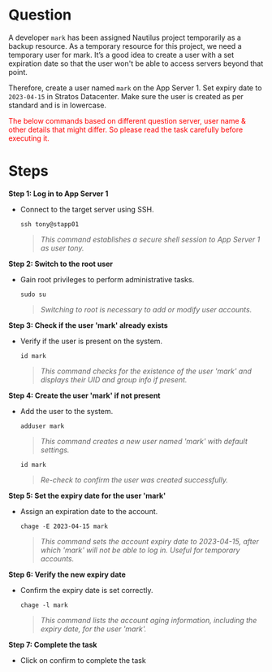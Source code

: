 # Question
A developer `mark` has been assigned Nautilus project temporarily as a backup resource. As a temporary resource for this project, we need a temporary user for mark. It’s a good idea to create a user with a set expiration date so that the user won't be able to access servers beyond that point.

Therefore, create a user named `mark` on the App Server 1. Set expiry date to `2023-04-15` in Stratos Datacenter. Make sure the user is created as per standard and is in lowercase.

<span style="color: red;">The below commands based on different question server, user name & other details that might differ. So please read the task carefully before executing it. </span>

# Steps

**Step 1: Log in to App Server 1**
- Connect to the target server using SSH.
  ```
  ssh tony@stapp01
  ```
  > *This command establishes a secure shell session to App Server 1 as user tony.*

**Step 2: Switch to the root user**
- Gain root privileges to perform administrative tasks.
  ```
  sudo su
  ```
  > *Switching to root is necessary to add or modify user accounts.*

**Step 3: Check if the user 'mark' already exists**
- Verify if the user is present on the system.
  ```
  id mark
  ```
  > *This command checks for the existence of the user 'mark' and displays their UID and group info if present.*

**Step 4: Create the user 'mark' if not present**
- Add the user to the system.
  ```
  adduser mark
  ```
  > *This command creates a new user named 'mark' with default settings.*
  ```
  id mark
  ```
  > *Re-check to confirm the user was created successfully.*

**Step 5: Set the expiry date for the user 'mark'**
- Assign an expiration date to the account.
  ```
  chage -E 2023-04-15 mark
  ```
  > *This command sets the account expiry date to 2023-04-15, after which 'mark' will not be able to log in. Useful for temporary accounts.*

**Step 6: Verify the new expiry date**
- Confirm the expiry date is set correctly.
  ```
  chage -l mark
  ```
  > *This command lists the account aging information, including the expiry date, for the user 'mark'.*

**Step 7: Complete the task**
- Click on confirm to complete the task